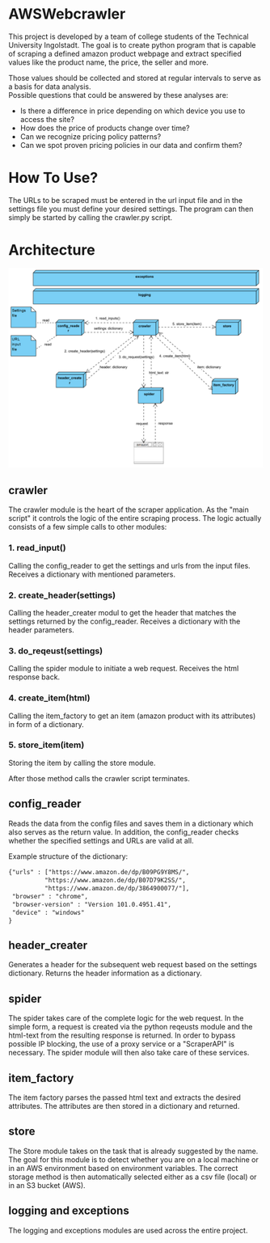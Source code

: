 # AWSWebcrawler
This project is developed by a team of college students of the Technical University Ingolstadt. 
The goal is to create python program that is capable of scraping a defined amazon product webpage and 
extract specified values like the product name, the price, the seller and more.

Those values should be collected and stored at regular intervals to serve as a basis for data analysis.  
Possible questions that could be answered by these analyses are:
* Is there a difference in price depending on which device you use to access the site?
* How does the price of products change over time? 
* Can we recognize pricing policy patterns?
* Can we spot proven pricing policies in our data and confirm them?
# How To Use?
The URLs to be scraped must be entered in the url input file and 
in the settings file you must define your desired settings.
The program can then simply be started by calling the crawler.py script.

# Architecture
![](Architecture_AWSWebcrawler.png)

## crawler
The crawler module is the heart of the scraper application. As the "main script" it controls the logic 
of the entire scraping process.
The logic actually consists of a few simple calls to other modules:
### 1. read_input()
Calling the config_reader to get the settings and urls from the input files.
Receives a dictionary with mentioned parameters.
### 2. create_header(settings)
Calling the header_creater modul to get the header that matches the settings returned by the config_reader.
Receives a dictionary with the header parameters.
### 3. do_reqeust(settings)
Calling the spider module to initiate a web request. Receives the html response back.
### 4. create_item(html)
Calling the item_factory to get an item (amazon product with its attributes) in form of a dictionary.
### 5. store_item(item)
Storing the item by calling the store module.

After those method calls the crawler script terminates.

## config_reader

Reads the data from the config files and saves them in a dictionary which also serves as the return value. 
In addition, the config_reader checks whether the specified settings and URLs are valid at all.

Example structure of the dictionary:
```
{"urls" : ["https://www.amazon.de/dp/B09PG9Y8MS/",
          "https://www.amazon.de/dp/B07D79K2SS/",
          "https://www.amazon.de/dp/3864900077/"],
 "browser" : "chrome",
 "browser-version" : "Version 101.0.4951.41",
 "device" : "windows"
}       
```

## header_creater
Generates a header for the subsequent web request based on the settings dictionary.
Returns the header information as a dictionary.

## spider
The spider takes care of the complete logic for the web request. In the simple form,
a request is created via the python reqeusts module and the html-text from the resulting response is returned. 
In order to bypass possible IP blocking, the use of a proxy service or a "ScraperAPI" is necessary. 
The spider module will then also take care of these services. 

## item_factory
The item factory parses the passed html text and extracts the desired attributes. The attributes are then stored in a 
dictionary and returned. 

## store
The Store module takes on the task that is already suggested by the name.
The goal for this module is to detect whether you are on a local machine or in an AWS environment based on 
environment variables. The correct storage method is then automatically selected either as a 
csv file (local) or in an S3 bucket (AWS).

## logging and exceptions
The logging and exceptions modules are used across the entire project. 

